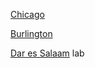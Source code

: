 [Chicago](/qgis/lab_1/chicago_lab.md)

[Burlington](/qgis/lab_2/burlington_lab.html)

[Dar es Salaam](qgis/lab_6/dar_lab.md) lab
